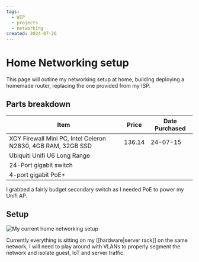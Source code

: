 ```yaml
---
tags:
  - WIP
  - projects
  - networking
created: 2024-07-26
---
```


# Home Networking setup

This page will outline my networking setup at home, building deploying a homemade router, replacing the one provided from my ISP.

## Parts breakdown

| Item                                                         | Price  | Date Purchased |
| ------------------------------------------------------------ | ------ | -------------- |
| XCY Firewall Mini PC, Intel Celeron N2830, 4GB RAM, 32GB SSD | 136.14 | 24-07-15       |
| Ubiquiti Unifi U6 Long Range                                 |        |                |
| 24-Port gigabit switch                                       |        |                |
| 4-port gigabit PoE+                                          |        |                |

I grabbed a fairly budget secondary switch as I needed PoE to power my Unifi AP.

## Setup

![My current home networking setup](https://res.cloudinary.com/drwjkxxud/image/upload/v1722051055/home_networking.drawio_drfiqj.png)

Currently everything is sitting on my [[hardware|server rack]] on the same network, I will need to play around with VLANs to properly segment the network and isolate guest, IoT and server traffic.